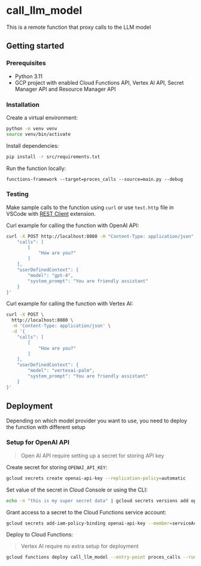 # call_llm_model

This is a remote function that proxy calls to the LLM model

## Getting started

### Prerequisites

- Python 3.11
- GCP project with enabled Cloud Functions API, Vertex AI API, Secret Manager API and Resource Manager API

### Installation

Create a virtual environment:

```bash
python -m venv venv
source venv/bin/activate
```

Install dependencies:

```bash
pip install -r src/requirements.txt
```

Run the function locally:

```
functions-framework --target=proces_calls --source=main.py --debug
```

### Testing

Make sample calls to the function using `curl` or use `test.http` file in VSCode with [REST Client](https://marketplace.visualstudio.com/items?itemName=humao.rest-client) extension.

Curl example for calling the function with OpenAI API:

```bash
curl -X POST http://localhost:8080 -H "Content-Type: application/json" -d '{
    "calls": [
        [
            "How are you?"
        ]
    ],
    "userDefinedContext": {
        "model": "gpt-4",
        "system_prompt": "You are friendly assistant"
    }
}'
```

Curl example for calling the function with Vertex AI:

```bash
curl -X POST \
  http://localhost:8080 \
  -H 'Content-Type: application/json' \
  -d '{
    "calls": [
        [
            "How are you?"
        ]
    ],
    "userDefinedContext": {
        "model": "vertexai-palm",
        "system_prompt": "You are friendly assistant"
    }
}'
```


## Deployment

Depending on which model provider you want to use, you need to deploy the function with different setup

### Setup for OpenAI API

> Open AI API require setting up a secret for storing API key

Create secret for storing `OPENAI_API_KEY`:

```bash
gcloud secrets create openai-api-key --replication-policy=automatic
```

Set value of the secret in Cloud Console or using the CLI:

```bash
echo -n "this is my super secret data" | gcloud secrets versions add openai-api-key --data-file=-
```

Grant access to a secret to the Cloud Functions service account:

```bash
gcloud secrets add-iam-policy-binding openai-api-key --member=serviceAccount:${GOOGLE_CLOUD_PROJECT}@appspot.gserviceaccount.com --role=roles/secretmanager.secretAccessor
```

Deploy to Cloud Functions:

> Vertex AI require no extra setup for deployment

```bash
gcloud functions deploy call_llm_model --entry-point proces_calls --runtime python311 --trigger-http --allow-unauthenticated --set-secrets="OPENAI_API_KEY=openai-api-key:latest"
```